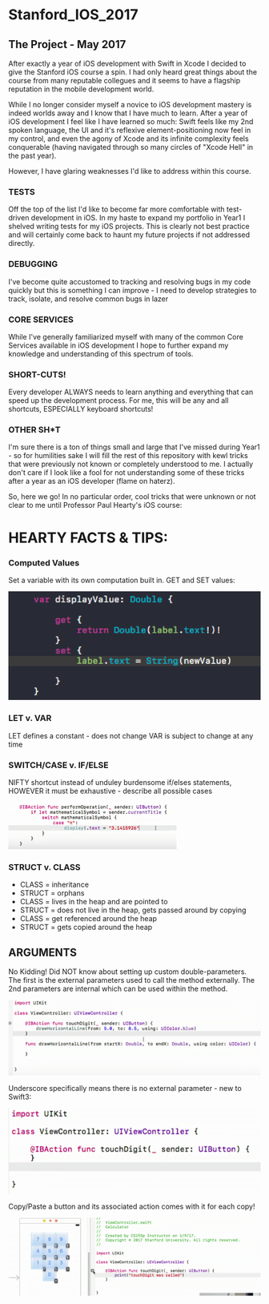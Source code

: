 # Stanford_IOS_2017

## The Project - May 2017

After exactly a year of iOS development with Swift in Xcode I decided to give the Stanford iOS course a spin.  I had only heard great things about the course from many reputable collegues and it seems to have a flagship reputation in the mobile development world.

While I no longer consider myself a novice to iOS development mastery is indeed worlds away and I know that I have much to learn.  After a year of iOS development I feel like I have learned so much: Swift feels like my 2nd spoken language, the UI and it's reflexive element-positioning now feel in my control, and even the agony of Xcode and its infinite complexity feels conquerable (having navigated through so many circles of "Xcode Hell" in the past year).  

However, I have glaring weaknesses I'd like to address within this course.  

### TESTS 
Off the top of the list I'd like to become far more comfortable with test-driven development in iOS.  In my haste to expand my portfolio in Year1 I shelved writing tests for my iOS projects.  This is clearly not best practice and will certainly come back to haunt my future projects if not addressed directly.  

### DEBUGGING 
I've become quite accustomed to tracking and resolving bugs in my code quickly but this is something I can improve - I need to develop strategies to track, isolate, and resolve common bugs in lazer

### CORE SERVICES
While I've generally familiarized myself with many of the common Core Services available in iOS development I hope to further expand my knowledge and understanding of this spectrum of tools.

### SHORT-CUTS!
Every developer ALWAYS needs to learn anything and everything that can speed up the development process.  For me, this will be any and all shortcuts, ESPECIALLY keyboard shortcuts!

### OTHER SH*T
I'm sure there is a ton of things small and large that I've missed during Year1 - so for humilities sake I will fill the rest of this repository with kewl tricks that were previously not known or completely understood to me.  I actually don't care if I look like a fool for not understanding some of these tricks after a year as an iOS developer (flame on haterz).

So, here we go! In no particular order, cool tricks that were unknown or not clear to me until Professor Paul Hearty's iOS course:


# HEARTY FACTS & TIPS:

### Computed Values

Set a variable with its own computation built in.  GET and SET values:

![alt text](5.jpg)

### LET v. VAR
LET defines a constant - does not change
VAR is subject to change at any time 

### SWITCH/CASE v. IF/ELSE

NIFTY shortcut instead of unduley burdensome if/elses statements, HOWEVER it must be exhaustive - describe all possible cases

![alt text](4.jpg)

### STRUCT v. CLASS

* CLASS = inheritance
* STRUCT = orphans
* CLASS = lives in the heap and are pointed to
* STRUCT = does not live in the heap, gets passed around by copying
* CLASS = get referenced around the heap
* STRUCT = gets copied around the heap



## ARGUMENTS

No Kidding!  Did NOT know about setting up custom double-parameters.  The first is the external parameters used to call the method externally.  The 2nd parameters are internal which can be used within the method.

![alt text](1.jpg)

Underscore specifically means there is no external parameter - new to Swift3:

![alt text](2.jpg)

Copy/Paste a button and its associated action comes with it for each copy!

![alt text](3.jpg)
